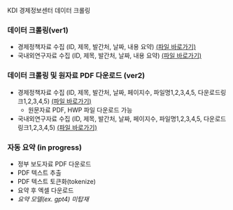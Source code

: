 KDI 경제정보센터 데이터 크롤링

### 데이터 크롤링(ver1)
- 경제정책자료 수집 (ID, 제목, 발간처, 날짜, 내용 요약) [(파일 바로가기)](https://github.com/jo-cho/policy_download/blob/main/get_policy/crawling_metadata.py)
- 국내외연구자료 수집 (ID, 제목, 발간처, 날짜, 내용 요약) [(파일 바로가기)](https://github.com/jo-cho/policy_download/blob/main/get_policy/crawling_metadata_research.py)

### 데이터 크롤링 및 원자료 PDF 다운로드 (ver2)
- 경제정책자료 수집 (ID, 제목, 발간처, 날짜, 페이지수, 파일명1,2,3,4,5, 다운로드링크1,2,3,4,5) [(파일 바로가기)](https://github.com/jo-cho/policy_download/blob/main/get_policy/crawling_pdf_metadata.py)
  - 원문자료 PDF, HWP 파일 다운로드 가능
- 국내외연구자료 수집 (ID, 제목, 발간처, 날짜, 페이지수, 파일명1,2,3,4,5, 다운로드링크1,2,3,4,5) [(파일 바로가기)](https://github.com/jo-cho/policy_download/blob/main/get_policy/crawling_pdf_metadata2.py)



### 자동 요약 (in progress)
- 정부 보도자료 PDF 다운로드
- PDF 텍스트 추출
- PDF 텍스트 토큰화(tokenize)
- 요약 후 엑셀 다운로드
- *요약 모델(ex. gpt4) 미탑재*
